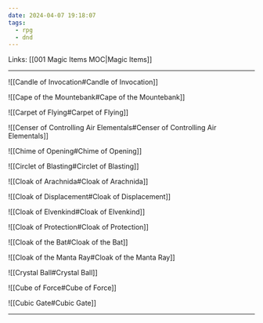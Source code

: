 ```yaml
---
date: 2024-04-07 19:18:07
tags:
  - rpg
  - dnd
---
```

Links: [[001 Magic Items MOC|Magic Items]]

---

![[Candle of Invocation#Candle of Invocation]]

![[Cape of the Mountebank#Cape of the Mountebank]]

![[Carpet of Flying#Carpet of Flying]]

![[Censer of Controlling Air Elementals#Censer of Controlling Air Elementals]]

![[Chime of Opening#Chime of Opening]]

![[Circlet of Blasting#Circlet of Blasting]]

![[Cloak of Arachnida#Cloak of Arachnida]]

![[Cloak of Displacement#Cloak of Displacement]]

![[Cloak of Elvenkind#Cloak of Elvenkind]]

![[Cloak of Protection#Cloak of Protection]]

![[Cloak of the Bat#Cloak of the Bat]]

![[Cloak of the Manta Ray#Cloak of the Manta Ray]]

![[Crystal Ball#Crystal Ball]]

![[Cube of Force#Cube of Force]]

![[Cubic Gate#Cubic Gate]]

---